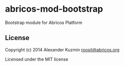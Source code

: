 # abricos-mod-bootstrap

Bootstrap module for Abricos Platform


## License
Copyright (c) 2014 Alexander Kuzmin <roosit@abricos.org>

Licensed under the MIT license